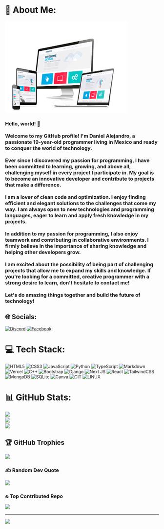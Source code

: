 <h1>💫 About Me:</h1>
  <img src="https://github.com/Daniel-L10N/Various_tools/blob/main/recursos/gif/website-design-development.gif" width="400" height="300" alt="Hello Work">



### Hello, world! 👋<br><br>Welcome to my GitHub profile! I'm Daniel Alejandro, a passionate 19-year-old programmer living in Mexico and ready to conquer the world of technology.<br><br>Ever since I discovered my passion for programming, I have been committed to learning, growing, and above all, challenging myself in every project I participate in. My goal is to become an innovative developer and contribute to projects that make a difference.<br><br>I am a lover of clean code and optimization. I enjoy finding efficient and elegant solutions to the challenges that come my way. I am always open to new technologies and programming languages, eager to learn and apply fresh knowledge in my projects.<br><br>In addition to my passion for programming, I also enjoy teamwork and contributing in collaborative environments. I firmly believe in the importance of sharing knowledge and helping other developers grow.<br><br>I am excited about the possibility of being part of challenging projects that allow me to expand my skills and knowledge. If you're looking for a committed, creative programmer with a strong desire to learn, don't hesitate to contact me!<br><br>Let's do amazing things together and build the future of technology!


## 🌐 Socials:
[![Discord](https://img.shields.io/badge/Discord-%237289DA.svg?logo=discord&logoColor=white)](https://discord.gg/daniel0001) [![Facebook](https://img.shields.io/badge/Facebook-%231877F2.svg?logo=Facebook&logoColor=white)](https://www.facebook.com/profile.php?id=100087892541153) 

# 💻 Tech Stack:
![HTML5](https://img.shields.io/badge/html5-%23E34F26.svg?style=for-the-badge&logo=html5&logoColor=white) ![CSS3](https://img.shields.io/badge/css3-%231572B6.svg?style=for-the-badge&logo=css3&logoColor=white) ![JavaScript](https://img.shields.io/badge/javascript-%23323330.svg?style=for-the-badge&logo=javascript&logoColor=%23F7DF1E) ![Python](https://img.shields.io/badge/python-3670A0?style=for-the-badge&logo=python&logoColor=ffdd54) ![TypeScript](https://img.shields.io/badge/typescript-%23007ACC.svg?style=for-the-badge&logo=typescript&logoColor=white) ![Markdown](https://img.shields.io/badge/markdown-%23000000.svg?style=for-the-badge&logo=markdown&logoColor=white) ![Vercel](https://img.shields.io/badge/vercel-%23000000.svg?style=for-the-badge&logo=vercel&logoColor=white) ![C++](https://img.shields.io/badge/c++-%2300599C.svg?style=for-the-badge&logo=c%2B%2B&logoColor=white) ![Bootstrap](https://img.shields.io/badge/bootstrap-%238511FA.svg?style=for-the-badge&logo=bootstrap&logoColor=white) ![Django](https://img.shields.io/badge/django-%23092E20.svg?style=for-the-badge&logo=django&logoColor=white) ![Next JS](https://img.shields.io/badge/Next-black?style=for-the-badge&logo=next.js&logoColor=white) ![React](https://img.shields.io/badge/react-%2320232a.svg?style=for-the-badge&logo=react&logoColor=%2361DAFB) ![TailwindCSS](https://img.shields.io/badge/tailwindcss-%2338B2AC.svg?style=for-the-badge&logo=tailwind-css&logoColor=white) ![MongoDB](https://img.shields.io/badge/MongoDB-%234ea94b.svg?style=for-the-badge&logo=mongodb&logoColor=white) ![SQLite](https://img.shields.io/badge/sqlite-%2307405e.svg?style=for-the-badge&logo=sqlite&logoColor=white) ![Canva](https://img.shields.io/badge/Canva-%2300C4CC.svg?style=for-the-badge&logo=Canva&logoColor=white) ![GIT](https://img.shields.io/badge/Git-fc6d26?style=for-the-badge&logo=git&logoColor=white) ![LINUX](https://img.shields.io/badge/Linux-FCC624?style=for-the-badge&logo=linux&logoColor=black)
# 📊 GitHub Stats:
![](https://github-readme-stats.vercel.app/api?username=Daniel-L10N&theme=vue-dark&hide_border=true&include_all_commits=false&count_private=true)<br/>
![](https://github-readme-streak-stats.herokuapp.com/?user=Daniel-L10N&theme=vue-dark&hide_border=true)<br/>
![](https://github-readme-stats.vercel.app/api/top-langs/?username=Daniel-L10N&theme=vue-dark&hide_border=true&include_all_commits=false&count_private=true&layout=compact)

## 🏆 GitHub Trophies
![](https://github-profile-trophy.vercel.app/?username=Daniel-L10N&theme=juicyfresh&no-frame=false&no-bg=true&margin-w=4)

### ✍️ Random Dev Quote
![](https://quotes-github-readme.vercel.app/api?type=horizontal&theme=merko)

### 🔝 Top Contributed Repo
![](https://github-contributor-stats.vercel.app/api?username=Daniel-L10N&limit=5&theme=algolia&combine_all_yearly_contributions=true)

---
[![](https://visitcount.itsvg.in/api?id=Daniel-L10N&icon=0&color=0)](https://visitcount.itsvg.in)


